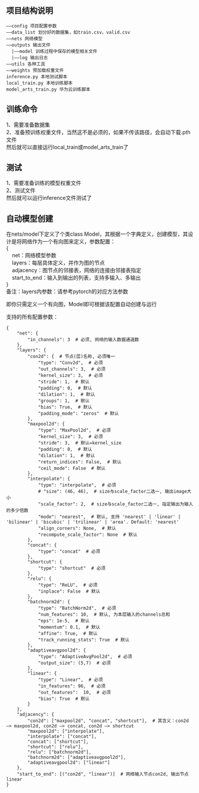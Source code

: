 ## 项目结构说明
```
——config 项目配置参数  
——data_list 划分好的数据集，如train.csv，valid.csv  
——nets 网络模型  
——outputs 输出文件  
  |——model 训练过程中保存的模型相关文件  
  |——log 输出日志  
——utils 各种工具  
——weights 预加载权重文件  
inference.py 本地测试脚本  
local_train.py 本地训练脚本   
model_arts_train.py 华为云训练脚本  
```

## 训练命令
1、需要准备数据集  
2、准备预训练权重文件，当然这不是必须的，如果不传该路径，会自动下载.pth文件  
然后就可以直接运行local_train或model_arts_train了  

## 测试
1、需要准备训练的模型权重文件  
2、测试文件  
然后就可以运行inference文件测试了  

## 自动模型创建
在nets/model下定义了个类class Model，其根据一个字典定义，创建模型，其设计是将网络作为一个有向图来定义，参数配置：  
{  
&nbsp;&nbsp;&nbsp;&nbsp;net：网络模型参数    
&nbsp;&nbsp;&nbsp;&nbsp;layers：每层具体定义，并作为图的节点    
&nbsp;&nbsp;&nbsp;&nbsp;adjacency：图节点的邻接表，网络的连接由邻接表指定    
&nbsp;&nbsp;&nbsp;&nbsp;start_to_end：输入到输出的列表，支持多输入、多输出  
}  
备注：layers内参数：请参考pytorch的对应方法参数  

即你只需定义一个有向图，Model即可根据该配置自动创建与运行  
  
支持的所有配置参数：
```
{
    "net": {
        "in_channels": 3  # 必须, 网络的输入数据通道数
    },
    "layers": {
        "con2d": {  # 节点(层)名称, 必须唯一
            "type": "Conv2d",  # 必须
            "out_channels": 3,  # 必须
            "kernel_size": 3,  # 必须
            "stride": 1,  # 默认
            "padding": 0,  # 默认
            "dilation": 1,  # 默认
            "groups": 1,  # 默认
            "bias": True,  # 默认
            "padding_mode": "zeros"  # 默认
        },
        "maxpool2d": {
            "type": "MaxPool2d",  # 必须
            "kernel_size": 3,  # 必须
            "stride": 3,  # 默认=kernel_size
            "padding": 0,  # 默认
            "dilation": 1,  # 默认
            "return_indices": False,  # 默认
            "ceil_mode": False  # 默认
        },
        "interpolate": {
            "type": "interpolate",  # 必须
            # "size": (46, 46),  # size与scale_factor二选一, 输出image大小
            "scale_factor": 2,  # size与scale_factor二选一, 指定输出为输入的多少倍数
            "mode": "nearest",  # 默认, 支持 'nearest' | 'linear' | 'bilinear' | 'bicubic' | 'trilinear' | 'area'. Default: 'nearest'
            "align_corners": None,  # 默认
            "recompute_scale_factor": None  # 默认
        },
        "concat": {
            "type": "concat"  # 必须
        },
        "shortcut": {
            "type": "shortcut"  # 必须
        },
        "relu": {
            "type": "ReLU",  # 必须
            "inplace": False  # 默认
        },
        "batchnorm2d": {
            "type": "BatchNorm2d",  # 必须
            "num_features": 10,  # 默认, 为本层输入的channels总和
            "eps": 1e-5,  # 默认
            "momentum": 0.1,  # 默认
            "affine": True,  # 默认
            "track_running_stats": True  # 默认
        },
        "adaptiveavgpool2d": {
            "type": "AdaptiveAvgPool2d",  # 必须
            "output_size": (5,7)  # 必须
        },
        "linear": {
            "type": "Linear",  # 必须
            "in_features": 96,  # 必须
            "out_features":  10,  # 必须
            "bias": True  # 默认
        }
    },
    "adjacency": {
        "con2d": ["maxpool2d", "concat", "shortcut"],  # 其含义：con2d —> maxpool2d, con2d —> concat, con2d —> shortcut
        "maxpool2d": ["interpolate"],
        "interpolate": ["concat"],
        "concat": ["shortcut"],
        "shortcut": ["relu"],
        "relu": ["batchnorm2d"],
        "batchnorm2d": ["adaptiveavgpool2d"],
        "adaptiveavgpool2d": ["linear"]   
    },
    "start_to_end": [("con2d", "linear")]  # 网络输入节点con2d, 输出节点linear
}
```